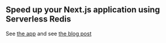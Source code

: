## Speed up your Next.js application using Serverless Redis

See [the app](https://next-caching-with-redis.vercel.app/) and see [the blog post](https://blog.upstash.com/nextjs-caching-with-redis)